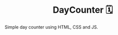 <div>
    <center>
        <h1>DayCounter 🗓️</h1>
    </center>
</div>
<div>
    <p>Simple day counter using HTML, CSS and JS.</p>
</div>